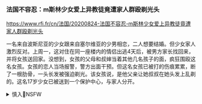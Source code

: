 ### 法国不容忍：m斯林少女爱上异教徒竟遭家人群殴剃光头
https://www.rfi.fr/cn/法国/20200824-法国不容忍-m斯林少女爱上异教徒竟遭家人群殴剃光头

一名来自波斯尼亚的少女跟来自塞尔维亚的少男相恋，二人想要结婚。但少女家人激烈反对。上周一，这对住在同一座楼内的情侣出逃4天后，被男方家长找回来，并将女孩送回家。没想到，女孩的父母和叔婶当着其他几名孩子的面，疯狂围殴这名女孩。女孩的恋人当场报警，警方出面干预。但这名女孩已被打的伤痕累累，断了一根肋骨，一头长发被强迫剃光。该女孩说，是他父亲让她叔叔在她头发上乱剃的。这名17岁少女已被送到一个保护中心，与家人分开。

<details><summary>慎入🔞NSFW</summary>

Not Safe For Work
![](https://upload.wikimedia.org/wikipedia/commons/thumb/d/d3/Biohazard_Symbol_Specification.png/210px-Biohazard_Symbol_Specification.png)

<details><summary><b>风险自理Use At Your Own Risk🈲</summary>


</details>
</details>
